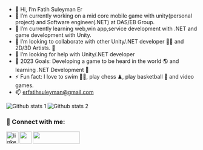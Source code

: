 - 👋 Hi, I’m Fatih Suleyman Er
- 🔭 I’m currently working on a mid core mobile game with unity(personal project) and Software engineer(.NET) at DAS/EB Group.
- 🌱 I’m currently learning web,win app,service development with .NET and game development with Unity.
- 👯 I’m looking to collaborate with other Unity/.NET developer 👩‍💻 and 2D/3D Artists. 🎨
- 🤔 I’m looking for help with Unity/.NET developer
- 🥅 2023 Goals: Developing a game to be heard in the world 🌎 and learning .NET Development 🤖
- ⚡ Fun fact: I love to swim 🏊‍♀️, play chess ♟, play basketball 🏀 and video games.
- 📫 erfatihsuleyman@gmail.com

![Github stats 1](https://github-readme-stats.vercel.app/api?username=fatihser&show_icons=true&theme=gradient) 
![Github stats 2](https://github-readme-stats.vercel.app/api?username=fatihser&show_icons=true&theme=radical)

### 📩 Connect with me:

[<img align="left" alt="linkedin | LinkedIn" width="32px" src="https://raw.githubusercontent.com/peterthehan/peterthehan/master/assets/linkedin.svg" />][linkedin]
[<img align="left" height="32" width="32" src="https://cdn.jsdelivr.net/npm/simple-icons@v4/icons/gmail.svg" />][gmail]
[<img align="left" height="32" width="124" src="https://img.shields.io/badge/Google_Play-414141?style=for-the-badge&logo=google-play&logoColor=white.svg"/>][playstore]




<br />




[linkedin]: https://tr.linkedin.com/in/fatihsuleymaner?trk=public_profile_samename-profile
[gmail]: mailto:erfatihsuleyman@gmail.com
[playstore]: https://play.google.com/store/apps/dev?id=5928549637890958083






